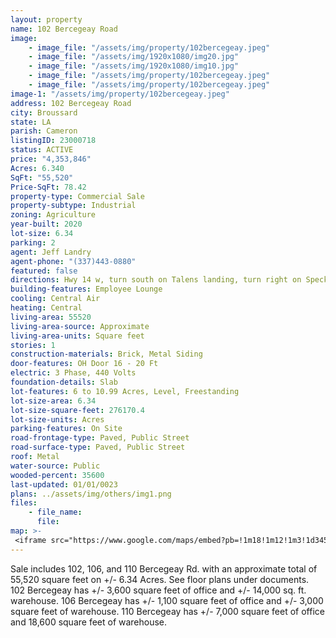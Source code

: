 ```yaml
---
layout: property
name: 102 Bercegeay Road
image:
    - image_file: "/assets/img/property/102bercegeay.jpeg"
    - image_file: "/assets/img/1920x1080/img20.jpg"
    - image_file: "/assets/img/1920x1080/img10.jpg"
    - image_file: "/assets/img/property/102bercegeay.jpeg"
    - image_file: "/assets/img/property/102bercegeay.jpeg"
image-1: "/assets/img/property/102bercegeay.jpeg"
address: 102 Bercegeay Road
city: Broussard
state: LA
parish: Cameron
listingID: 23000718
status: ACTIVE
price: "4,353,846"
Acres: 6.340
SqFt: "55,520"
Price-SqFt: 78.42
property-type: Commercial Sale
property-subtype: Industrial
zoning: Agriculture
year-built: 2020
lot-size: 6.34
parking: 2
agent: Jeff Landry
agent-phone: "(337)443-0880"
featured: false
directions: Hwy 14 w, turn south on Talens landing, turn right on Specklebelly Rd.
building-features: Employee Lounge
cooling: Central Air
heating: Central
living-area: 55520
living-area-source: Approximate
living-area-units: Square feet
stories: 1
construction-materials: Brick, Metal Siding
door-features: OH Door 16 - 20 Ft
electric: 3 Phase, 440 Volts
foundation-details: Slab
lot-features: 6 to 10.99 Acres, Level, Freestanding
lot-size-area: 6.34
lot-size-square-feet: 276170.4
lot-size-units: Acres
parking-features: On Site
road-frontage-type: Paved, Public Street
road-surface-type: Paved, Public Street
roof: Metal
water-source: Public
wooded-percent: 35600
last-updated: 01/01/0023
plans: ../assets/img/others/img1.png
files:
    - file_name: 
      file: 
map: >-
 <iframe src="https://www.google.com/maps/embed?pb=!1m18!1m12!1m3!1d3451.432590579979!2d-91.94223418443028!3d30.110432681858295!2m3!1f0!2f0!3f0!3m2!1i1024!2i768!4f13.1!3m3!1m2!1s0x86237da55a2cf76d%3A0xabe4df24db01d8bb!2s102%20Bercegeay%20Rd%2C%20Broussard%2C%20LA%2070518!5e0!3m2!1sen!2sus!4v1679606098523!5m2!1sen!2sus" height="450" style="border:0;width:100%" allowfullscreen="" loading="lazy" referrerpolicy="no-referrer-when-downgrade"></iframe>
---
```

Sale includes 102, 106, and 110 Bercegeay Rd. with an approximate total of 55,520 square feet on +/- 6.34 Acres. See floor plans under documents. 102 Bercegeay has +/- 3,600 square feet of office and +/- 14,000 sq. ft. warehouse. 106 Bercegeay has +/- 1,100 square feet of office and +/- 3,000 square feet of warehouse. 110 Bercegeay has +/- 7,000 square feet of office and 18,600 square feet of warehouse.
